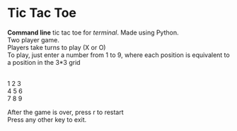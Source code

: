 # Tic Tac Toe

**Command line** tic tac toe for _terminal_. Made using Python. <br>
Two player game. <br>
Players take turns to play (X or O) <br>
To play, just enter a number from 1 to 9, where each position is equivalent to a position in the 3\*3 grid <br><br>

1 2 3 <br>
4 5 6 <br>
7 8 9 <br>

After the game is over, press r to restart  <br>
Press any other key to exit.
